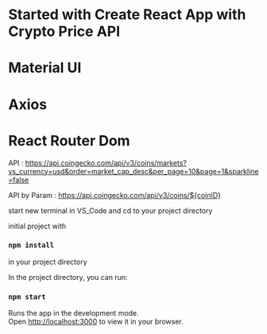 # Started with Create React App with Crypto Price API
# Material UI
# Axios
# React Router Dom

API : https://api.coingecko.com/api/v3/coins/markets?vs_currency=usd&order=market_cap_desc&per_page=10&page=1&sparkline=false

API by Param : https://api.coingecko.com/api/v3/coins/${coinID}

start new terminal in VS_Code
and cd to your project directory

initial project with

### `npm install`

in your project directory

In the project directory, you can run:

### `npm start`

Runs the app in the development mode.\
Open [http://localhost:3000](http://localhost:3000) to view it in your browser.
